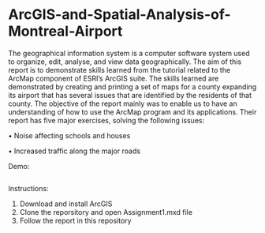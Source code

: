 # ArcGIS-and-Spatial-Analysis-of-Montreal-Airport

The geographical information system is a computer software system used to organize, edit, analyse, and view data geographically. The aim of this report is to demonstrate skills learned from the tutorial related to the ArcMap component of ESRI’s ArcGIS suite. The skills learned are demonstrated by creating and printing a set of maps for a county expanding its airport that has several issues that are identified by the residents of that county. The objective of the report mainly was to enable us to have an understanding of how to use the ArcMap program and its applications. Their report has five major exercises, solving the following issues:

• Noise affecting schools and houses

• Increased traffic along the major roads

Demo:

![]()

Instructions:
1) Download and install ArcGIS
2) Clone the reporsitory and open Assignment1.mxd file
3) Follow the report in this repository
